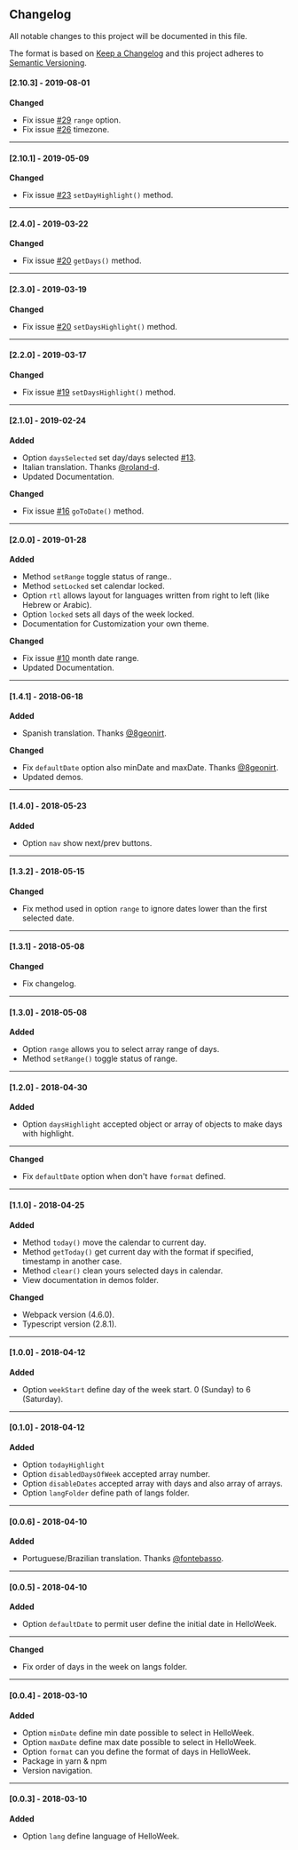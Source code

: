 ## Changelog
All notable changes to this project will be documented in this file.

The format is based on [Keep a Changelog](http://keepachangelog.com/en/1.0.0/)
and this project adheres to [Semantic Versioning](http://semver.org/spec/v2.0.0.html).

#### [2.10.3] - 2019-08-01
**Changed**
- Fix issue [#29](https://github.com/mauroreisvieira/hello-week/issues/29) `range` option.
- Fix issue [#26](https://github.com/mauroreisvieira/hello-week/issues/26) timezone.
---

#### [2.10.1] - 2019-05-09
**Changed**
- Fix issue [#23](https://github.com/mauroreisvieira/hello-week/issues/23) `setDayHighlight()` method.
---

#### [2.4.0] - 2019-03-22
**Changed**
- Fix issue [#20](https://github.com/mauroreisvieira/hello-week/issues/20) `getDays()` method.
---

#### [2.3.0] - 2019-03-19
**Changed**
- Fix issue [#20](https://github.com/mauroreisvieira/hello-week/issues/20) `setDaysHighlight()` method.
---

#### [2.2.0] - 2019-03-17
**Changed**
- Fix issue [#19](https://github.com/mauroreisvieira/hello-week/issues/19) `setDaysHighlight()` method.
---

#### [2.1.0] - 2019-02-24
**Added**
- Option `daysSelected` set day/days selected [#13](https://github.com/mauroreisvieira/hello-week/issues/13).
- Italian translation. Thanks [@roland-d](https://github.com/roland-d).
- Updated Documentation.

**Changed**
- Fix issue [#16](https://github.com/mauroreisvieira/hello-week/issues/16) `goToDate()` method.
---

#### [2.0.0] - 2019-01-28
**Added**
- Method `setRange` toggle status of range..
- Method `setLocked` set calendar locked.
- Option `rtl` allows layout for languages written from right to left (like Hebrew or Arabic).
- Option `locked` sets all days of the week locked.
- Documentation for Customization your own theme.

**Changed**
- Fix issue [#10](https://github.com/mauroreisvieira/hello-week/issues/10) month date range.
- Updated Documentation.
---

#### [1.4.1] - 2018-06-18
**Added**
- Spanish translation. Thanks [@8geonirt](https://github.com/8geonirt).

**Changed**
- Fix `defaultDate` option also minDate and maxDate. Thanks [@8geonirt](https://github.com/8geonirt).
- Updated demos.
---

#### [1.4.0] - 2018-05-23
**Added**
- Option `nav` show next/prev buttons.
---

#### [1.3.2] - 2018-05-15
**Changed**
- Fix method used in option `range` to ignore dates lower than the first selected date.
---

#### [1.3.1] - 2018-05-08
**Changed**
- Fix changelog.
---

#### [1.3.0] - 2018-05-08
**Added**
- Option `range` allows you to select array range of days.
- Method `setRange()` toggle status of range.
---

#### [1.2.0] - 2018-04-30
**Added**
- Option `daysHighlight` accepted object or array of objects to make days with highlight.
---

**Changed**
- Fix `defaultDate` option when don't have `format` defined.
---

#### [1.1.0] - 2018-04-25
**Added**
- Method `today()` move the calendar to current day.
- Method `getToday()` get current day with the format if specified, timestamp in another case.
- Method `clear()` clean yours selected days in calendar.
- View documentation in demos folder.

**Changed**
- Webpack version (4.6.0).
- Typescript version (2.8.1).
---

#### [1.0.0] - 2018-04-12
**Added**
- Option `weekStart` define day of the week start. 0 (Sunday) to 6 (Saturday).
---

#### [0.1.0] - 2018-04-12
**Added**
- Option `todayHighlight`
- Option `disabledDaysOfWeek` accepted array number.
- Option `disableDates` accepted array with days and also array of arrays.
- Option `langFolder` define path of langs folder.
---

#### [0.0.6] - 2018-04-10
**Added**
- Portuguese/Brazilian translation. Thanks [@fontebasso](https://github.com/fontebasso).
---

#### [0.0.5] - 2018-04-10
**Added**
-  Option `defaultDate` to permit user define the initial date in HelloWeek.
---

**Changed**
- Fix order of days in the week on langs folder.
---

#### [0.0.4] - 2018-03-10
**Added**
- Option `minDate` define min date possible to select in HelloWeek.
- Option `maxDate` define max date possible to select in HelloWeek.
- Option `format` can you define the format of days in HelloWeek.
- Package in yarn & npm
- Version navigation.
---

#### [0.0.3] - 2018-03-10
**Added**
- Option `lang` define language of HelloWeek.
